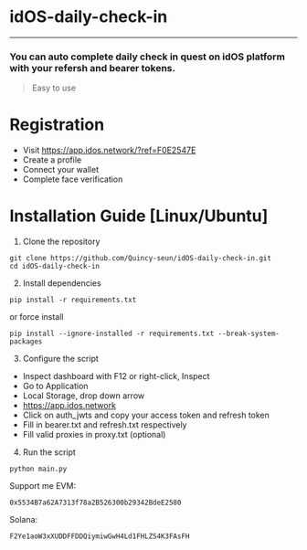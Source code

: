 # idOS-daily-check-in
______________________
### You can auto complete daily check in quest on idOS platform with your refersh and bearer tokens.
> Easy to use

# Registration
+ Visit https://app.idos.network/?ref=F0E2547E
+ Create a profile
+ Connect your wallet
+ Complete face verification

# Installation Guide [Linux/Ubuntu]
1. Clone the repository
```
git clone https://github.com/Quincy-seun/idOS-daily-check-in.git
cd idOS-daily-check-in
```
2. Install dependencies
```
pip install -r requirements.txt
```
or force install
```
pip install --ignore-installed -r requirements.txt --break-system-packages
```
3. Configure the script
+ Inspect dashboard with F12 or right-click, Inspect
+ Go to Application
+ Local Storage, drop down arrow
+ https://app.idos.network
+ Click on auth_jwts and copy your access token and refresh token
+ Fill in bearer.txt and refresh.txt respectively
+ Fill valid proxies in proxy.txt (optional)

4. Run the script
```
python main.py
```
Support me
EVM:
```
0x5534B7a62A7313f78a2B526300b29342BdeE2580
```
Solana: 
```
F2Ye1aoW3xXUDDFFDDQiymiwGwH4Ld1FHLZS4K3FAsFH
```
